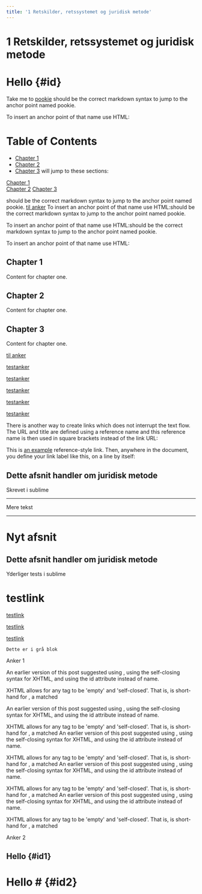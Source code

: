 ```yaml
---
title: '1 Retskilder, retssystemet og juridisk metode'
---
```

# 1 Retskilder, retssystemet og juridisk metode


# Hello {#id}
Take me to [pookie](#pookie)
should be the correct markdown syntax to jump to the anchor point named pookie.

To insert an anchor point of that name use HTML:


# Table of Contents
  * [Chapter 1](#chapter-1)
  * [Chapter 2](#chapter-2)
  * [Chapter 3](#chapter-3)
will jump to these sections:  

[Chapter 1](#chapter-1)  
[Chapter 2](#chapter-2)
[Chapter 3](#chapter-3)


should be the correct markdown syntax to jump to the anchor point named pookie.
[til anker](/1-retskilder-retssystemet-og-juridisk-metode.html#anker1)
To insert an anchor point of that name use HTML:should be the correct markdown syntax to jump to the anchor point named pookie.

To insert an anchor point of that name use HTML:should be the correct markdown syntax to jump to the anchor point named pookie.

To insert an anchor point of that name use HTML:  

## Chapter 1 <a name="chapter-1"></a>
Content for chapter one.

## Chapter 2 <a name="chapter-2"></a>
Content for chapter one.

## Chapter 3 <a name="chapter-3"></a>
Content for chapter one.

[til anker](/1-retskilder-retssystemet-og-juridisk-metode.html#anker1)

[testanker](https://ju5.tepedu.dk/1-retskilder-retssystemet-og-juridisk-metode.html#anker1)  

[testanker](/1-retskilder-retssystemet-og-juridisk-metode.html#anker1)  

[testanker](/#anker1)  

[testanker](#anker1)  


[testanker]("#anker1")  

There is another way to create links which does not interrupt the text flow. The URL and title are defined using a reference name and this reference name is then used in square brackets instead of the link URL:

This is [an example][id] reference-style link.
Then, anywhere in the document, you define your link label like this, on a line by itself:

[id]: http://example.com/  "Optional Title Here"

## Dette afsnit handler om juridisk metode

Skrevet i sublime

***

Mere tekst

---

Nyt afsnit
=======
## Dette afsnit handler om juridisk metode

Yderliger tests i sublime

# testlink 

[testlink](#id)


[testlink](#id1)

[testlink](#id2)

```
Dette er i grå blok
```

Anker 1 <a name="anker1"></a>

An earlier version of this post suggested using <a id='tith' />, using the self-closing syntax for XHTML, and using the id attribute instead of name.

XHTML allows for any tag to be 'empty' and 'self-closed'. That is, <tag /> is short-hand for <tag></tag>, a matched 


An earlier version of this post suggested using <a id='tith' />, using the self-closing syntax for XHTML, and using the id attribute instead of name.

XHTML allows for any tag to be 'empty' and 'self-closed'. That is, <tag /> is short-hand for <tag></tag>, a matched 
An earlier version of this post suggested using <a id='tith' />, using the self-closing syntax for XHTML, and using the id attribute instead of name.

XHTML allows for any tag to be 'empty' and 'self-closed'. That is, <tag /> is short-hand for <tag></tag>, a matched An earlier version of this post suggested using <a id='tith' />, using the self-closing syntax for XHTML, and using the id attribute instead of name.

XHTML allows for any tag to be 'empty' and 'self-closed'. That is, <tag /> is short-hand for <tag></tag>, a matched An earlier version of this post suggested using <a id='tith' />, using the self-closing syntax for XHTML, and using the id attribute instead of name.

XHTML allows for any tag to be 'empty' and 'self-closed'. That is, <tag /> is short-hand for <tag></tag>, a matched 


Anker 2 <a name="anker2"></a>

<a name="pookie"></a>


Hello {#id1}
-----



# Hello # {#id2}